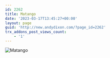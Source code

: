 ```yaml
---
id: 2262
title: Matango
date: '2023-03-17T13:45:27+00:00'
layout: page
guid: 'http://new.andydixon.com/?page_id=2262'
trx_addons_post_views_count:
    - '1'
---
```


![Matango](https://i0.wp.com/assets.g8x2.ldn.idrivee2-23.com/posters/Matango%2001.jpg?w=1200&ssl=1 "Matango")